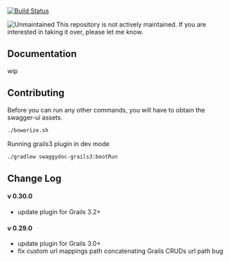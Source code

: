 
[![Build Status](https://travis-ci.org/binlecode/swaggydoc.svg?branch=develop)](https://travis-ci.org/binlecode/swaggydoc)


![Unmaintained](https://img.shields.io/badge/status-unmaintained-yellow.svg) This repository is not actively maintained. If you are interested in taking it over, please let me know.

## Documentation

wip

## Contributing

Before you can run any other commands, you will have to obtain the swagger-ui assets.

```bash
./bowerize.sh
```

Running grails3 plugin in dev mode
```bash
./gradlew swaggydoc-grails3:bootRun
```

## Change Log

#### v 0.30.0
* update plugin for Grails 3.2+

#### v 0.29.0
* update plugin for Grails 3.0+
* fix custom url mappings path concatenating Grails CRUDs url path bug 




